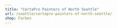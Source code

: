 ```yaml
---
title: "CertaPro Painters of North Seattle"
url: /seattle/certapro-painters-of-north-seattle/
shop: Farben
---
```

